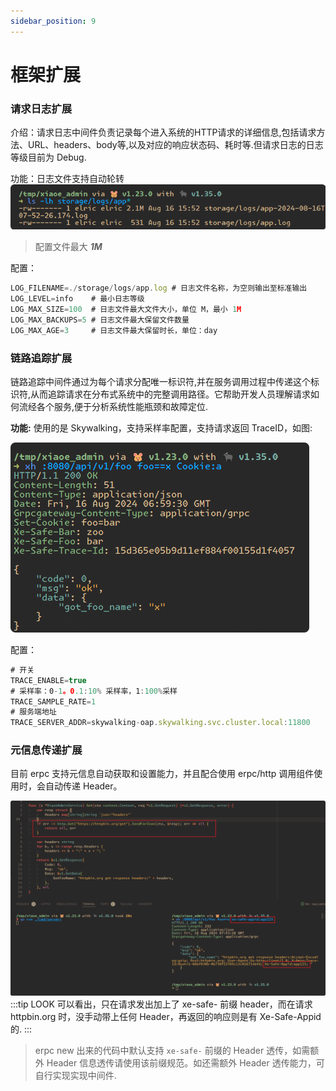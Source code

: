 ```yaml
---
sidebar_position: 9
---
```

# 框架扩展

### 请求日志扩展

介绍：请求日志中间件负责记录每个进入系统的HTTP请求的详细信息,包括请求方法、URL、headers、body等,以及对应的响应状态码、耗时等.但请求日志的日志等级目前为 Debug.

功能：日志文件支持自动轮转
![alt text](./img/log01.png)

> 配置文件最大 **_1M_**

配置：
```js
LOG_FILENAME=./storage/logs/app.log # 日志文件名称，为空则输出至标准输出
LOG_LEVEL=info    # 最小日志等级
LOG_MAX_SIZE=100  # 日志文件最大文件大小，单位 M，最小 1M
LOG_MAX_BACKUPS=5 # 日志文件最大保留文件数量
LOG_MAX_AGE=3     # 日志文件最大保留时长，单位：day
```

### 链路追踪扩展

链路追踪中间件通过为每个请求分配唯一标识符,并在服务调用过程中传递这个标识符,从而追踪请求在分布式系统中的完整调用路径。它帮助开发人员理解请求如何流经各个服务,便于分析系统性能瓶颈和故障定位.

**功能:** 使用的是 Skywalking，支持采样率配置，支持请求返回 TraceID，如图:

![alt text](./img/log02.png)

配置：
```js
# 开关
TRACE_ENABLE=true 
# 采样率：0-1。0.1:10% 采样率，1:100%采样
TRACE_SAMPLE_RATE=1 
# 服务端地址
TRACE_SERVER_ADDR=skywalking-oap.skywalking.svc.cluster.local:11800 
```

### 元信息传递扩展
目前 erpc 支持元信息自动获取和设置能力，并且配合使用 erpc/http 调用组件使用时，会自动传递 Header。

![alt text](./img/log03.png)
:::tip LOOK
可以看出，只在请求发出加上了 xe-safe- 前缀 header，而在请求 httpbin.org 时，没手动带上任何 Header，再返回的响应则是有 Xe-Safe-Appid 的.
:::

> erpc new 出来的代码中默认支持 `xe-safe-` 前缀的 Header 透传，如需额外 Header 信息透传请使用该前缀规范。如还需额外 Header 透传能力，可自行实现实现中间件.
